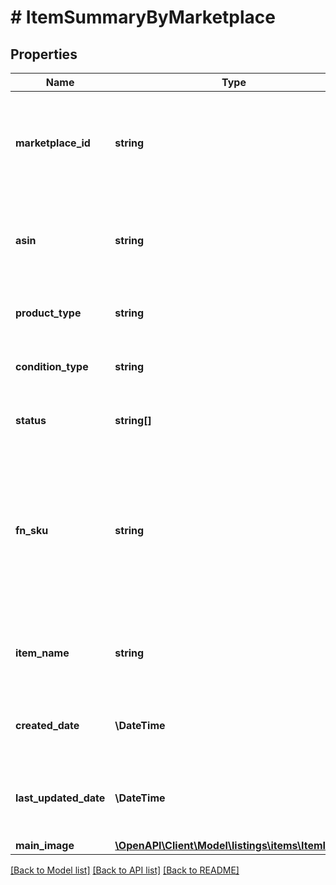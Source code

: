 # # ItemSummaryByMarketplace

## Properties

Name | Type | Description | Notes
------------ | ------------- | ------------- | -------------
**marketplace_id** | **string** | A marketplace identifier. Identifies the Amazon marketplace for the listings item. |
**asin** | **string** | Amazon Standard Identification Number (ASIN) of the listings item. |
**product_type** | **string** | The Amazon product type of the listings item. |
**condition_type** | **string** | Identifies the condition of the listings item. | [optional]
**status** | **string[]** | Statuses that apply to the listings item. |
**fn_sku** | **string** | The fulfillment network stock keeping unit is an identifier used by Amazon fulfillment centers to identify each unique item. | [optional]
**item_name** | **string** | The name or title associated with an Amazon catalog item. |
**created_date** | **\DateTime** | The date the listings item was created in ISO 8601 format. |
**last_updated_date** | **\DateTime** | The date the listings item was last updated in ISO 8601 format. |
**main_image** | [**\OpenAPI\Client\Model\listings\items\ItemImage**](ItemImage.md) |  | [optional]

[[Back to Model list]](../../README.md#models) [[Back to API list]](../../README.md#endpoints) [[Back to README]](../../README.md)
